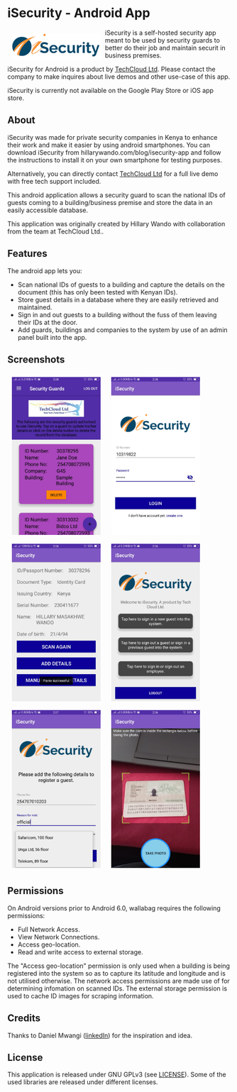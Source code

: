 # iSecurity - Android App

<img src="./readme/isecurity_logo.png" align="left"
width="200" hspace="10" vspace="10">

iSecurity is a self-hosted security app meant to be used by security guards to better do their job and maintain securit in business premises.

iSecurity for Android is a product by
[TechCloud Ltd](http://www.techcloud.co.ke/). Please contact the company to make inquires about live demos and other use-case of this app.

iSecurity is currently not available on the Google Play Store or iOS app store.

## About

iSecurity was made for private security companies in Kenya to enhance their work and make it easier by using android smartphones.
You can download iSecurity from hillarywando.com/blog/isecurity-app and follow the instructions to install it on your own smartphone for testing purposes.

Alternatively, you can directly contact [TechCloud Ltd](http://www.techcloud.co.ke/) for a full live demo with free tech support included.

This android application allows a security guard to scan the national IDs of guests coming to a building/business premise and store the data in an easily accessible database.

This application was originally created by Hillary Wando with collaboration from the team at TechCloud Ltd..

## Features

The android app lets you:
- Scan national IDs of guests to a building and capture the details on the document (this has only been tested with Kenyan IDs).
- Store guest details in a database where they are easily retrieved and maintained.
- Sign in and out guests to a building without the fuss of them leaving their IDs at the door.
- Add guards, buildings and companies to the system by use of an admin panel built into the app.

## Screenshots

[<img src="./readme/screenshot1.jpg" align="center"
width="200"
    hspace="10" vspace="10">](./readme/screenshot1.jpg)
[<img src="./readme/screenshot2.jpg" align="center"
width="200"
    hspace="10" vspace="10">](./readme/screenshot2.jpg)
[<img src="./readme/screenshot5.jpg" align="center"
width="200"
    hspace="10" vspace="10">](./readme/screenshot5.jpg)
[<img src="./readme/screenshot6.jpg" align="center"
width="200"
    hspace="10" vspace="10">](./readme/screenshot6.jpg)
[<img src="./readme/screenshot7.jpg" align="center"
width="200"
    hspace="10" vspace="10">](./readme/screenshot7.jpg)
[<img src="./readme/screenshot8.jpg" align="center"
width="200"
    hspace="10" vspace="10">](./readme/screenshot8.jpg)

## Permissions

On Android versions prior to Android 6.0, wallabag requires the following permissions:
- Full Network Access.
- View Network Connections.
- Access geo-location.
- Read and write access to external storage.

The "Access geo-location" permission is only used when a building is being registered into the system so as to capture its latitude and longitude and is not utilised otherwise. The network access permissions are made use of for determining infomation on scanned IDs. The external storage permission is used to cache ID images for scraping information.



## Credits  
Thanks to Daniel Mwangi ([linkedIn](https://www.linkedin.com/in/dan-mwangi-18857a16/)) for the inspiration and idea.

## License

This application is released under GNU GPLv3 (see [LICENSE](LICENSE)).
Some of the used libraries are released under different licenses.